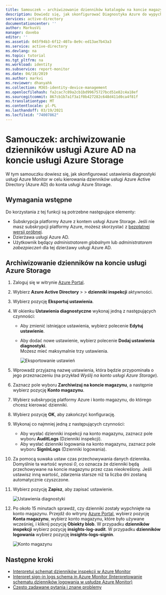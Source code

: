 ```yaml
---
title: Samouczek — archiwizowanie dzienników katalogów na koncie magazynu | Microsoft Docs
description: Dowiedz się, jak skonfigurować Diagnostyka Azure do wypychania dzienników Azure Active Directory do konta magazynu
services: active-directory
documentationcenter: ''
author: MarkusVi
manager: daveba
editor: ''
ms.assetid: 045f94b3-6f12-407a-8e9c-ed13ae7b43a3
ms.service: active-directory
ms.devlang: na
ms.topic: tutorial
ms.tgt_pltfrm: na
ms.workload: identity
ms.subservice: report-monitor
ms.date: 04/18/2019
ms.author: markvi
ms.reviewer: dhanyahk
ms.collection: M365-identity-device-management
ms.openlocfilehash: fa2cac7c89a2cb1bd99675727bcd51e82c4a18ef
ms.sourcegitcommit: 867cb1b7a1f3a1f0b427282c648d411d0ca4f81f
ms.translationtype: MT
ms.contentlocale: pl-PL
ms.lasthandoff: 03/19/2021
ms.locfileid: "74007862"
---
```

# <a name="tutorial-archive-azure-ad-logs-to-an-azure-storage-account"></a>Samouczek: archiwizowanie dzienników usługi Azure AD na koncie usługi Azure Storage

W tym samouczku dowiesz się, jak skonfigurować ustawienia diagnostyki usługi Azure Monitor w celu kierowania dzienników usługi Azure Active Directory (Azure AD) do konta usługi Azure Storage.

## <a name="prerequisites"></a>Wymagania wstępne 

Do korzystania z tej funkcji są potrzebne następujące elementy:

* Subskrypcja platformy Azure z kontem usługi Azure Storage. Jeśli nie masz subskrypcji platformy Azure, możesz skorzystać z [bezpłatnej wersji próbnej](https://azure.microsoft.com/free/).
* Dzierżawa usługi Azure AD.
* Użytkownik będący *administratorem globalnym* lub *administratorem zabezpieczeń* dla tej dzierżawy usługi Azure AD.

## <a name="archive-logs-to-an-azure-storage-account"></a>Archiwizowanie dzienników na koncie usługi Azure Storage

1. Zaloguj się w witrynie [Azure Portal](https://portal.azure.com). 

2. Wybierz **Azure Active Directory**  >    >  **dzienniki inspekcji** aktywności. 

3. Wybierz pozycję **Eksportuj ustawienia**. 

4. W okienku **Ustawienia diagnostyczne** wykonaj jedną z następujących czynności:
   * Aby zmienić istniejące ustawienia, wybierz polecenie **Edytuj ustawienie**.
   * Aby dodać nowe ustawienie, wybierz polecenie **Dodaj ustawienia diagnostyki**.  
     Możesz mieć maksymalnie trzy ustawienia. 

     ![Eksportowanie ustawień](./media/quickstart-azure-monitor-route-logs-to-storage-account/ExportSettings.png)

5. Wprowadź przyjazną nazwę ustawienia, która będzie przypominała o jego przeznaczeniu (na przykład *Wyślij na konto usługi Azure Storage*). 

6. Zaznacz pole wyboru **Zarchiwizuj na koncie magazynu**, a następnie wybierz pozycję **Konto magazynu**. 

7. Wybierz subskrypcję platformy Azure i konto magazynu, do którego chcesz kierować dzienniki.
 
8. Wybierz pozycję **OK**, aby zakończyć konfigurację.

9. Wykonaj co najmniej jedną z następujących czynności:
    * Aby wysłać dzienniki inspekcji na konto magazynu, zaznacz pole wyboru **AuditLogs** (Dzienniki inspekcji). 
    * Aby wysłać dzienniki logowania na konto magazynu, zaznacz pole wyboru **SignInLogs** (Dzienniki logowania).

10. Za pomocą suwaka ustaw czas przechowywania danych dziennika. Domyślnie ta wartość wynosi *0*, co oznacza że dzienniki będą przechowywane na koncie magazynu przez czas nieokreślony. Jeśli ustawisz inną wartość, zdarzenia starsze niż ta liczba dni zostaną automatycznie czyszczone.

11. Wybierz pozycję **Zapisz**, aby zapisać ustawienie.

    ![Ustawienia diagnostyki](./media/quickstart-azure-monitor-route-logs-to-storage-account/DiagnosticSettings.png)

12. Po około 15 minutach sprawdź, czy dzienniki zostały wypchnięte na konto magazynu. Przejdź do witryny [Azure Portal](https://portal.azure.com), wybierz pozycję **Konta magazynu**, wybierz konto magazynu, które było używane wcześniej, i kliknij pozycję **Obiekty blob**. W przypadku **dzienników inspekcji** wybierz pozycję **insights-log-audit**. W przypadku **dzienników logowania** wybierz pozycję **insights-logs-signin**.

    ![Konto magazynu](./media/quickstart-azure-monitor-route-logs-to-storage-account/StorageAccount.png)

## <a name="next-steps"></a>Następne kroki

* [Interpretuj schemat dzienników inspekcji w Azure Monitor](reference-azure-monitor-audit-log-schema.md)
* [Interpret sign-in logs schema in Azure Monitor (Interpretowanie schematu dzienników logowania w usłudze Azure Monitor)](reference-azure-monitor-sign-ins-log-schema.md)
* [Często zadawane pytania i znane problemy](concept-activity-logs-azure-monitor.md#frequently-asked-questions)